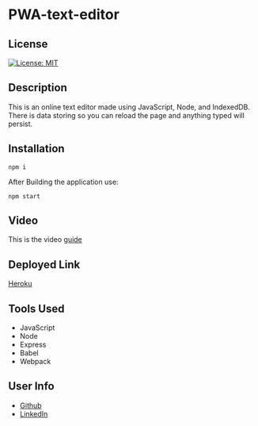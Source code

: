 # PWA-text-editor

## License

[![License: MIT](https://img.shields.io/badge/License-MIT-yellow.svg)](https://opensource.org/licenses/MIT)

## Description

This is an online text editor made using JavaScript, Node, and IndexedDB. There is data storing so you can reload the page and anything typed will persist.

## Installation

```
npm i
```

After Building the application use:

```
npm start
```

## Video

This is the video [guide](https://www.youtube.com/watch?v=XWaD8DPvsTs)

## Deployed Link

[Heroku](https://pwa-te-gregmarz.herokuapp.com/)

## Tools Used

- JavaScript
- Node
- Express
- Babel
- Webpack

## User Info

- [Github](https://github.com/gregmarz)
- [LinkedIn](https://www.linkedin.com/in/greg-marzec/)
